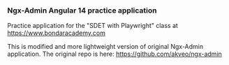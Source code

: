 ### Ngx-Admin Angular 14 practice application

Practice application for the "SDET with Playwright" class at https://www.bondaracademy.com

This is modified and more lightweight version of original Ngx-Admin application.
The original repo is here: https://github.com/akveo/ngx-admin